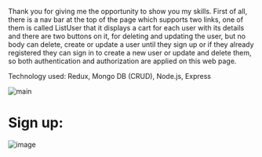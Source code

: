 Thank you for giving me the opportunity to show you my skills. First of all, there is a nav bar at the top of the page which supports two links, one of them is called ListUser
that it displays a cart for each user with its details and there are two buttons on it, for deleting and updating the user, but no body can delete, create or update a user until 
they sign up or if they already registered they can sign in to create a new user or update and delete them, so both authentication and authorization are applied on this web page.

Technology used: Redux, Mongo DB (CRUD), Node.js, Express

![main](https://user-images.githubusercontent.com/55413701/130868759-55f4a4d4-5138-4474-955c-e5bc4418ab71.png)

# Sign up:

![image](https://user-images.githubusercontent.com/55413701/130869349-909395a9-0997-4dd7-bf0f-aecfc795392c.png)



